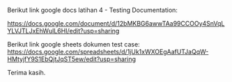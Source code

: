 Berikut link google docs latihan 4 - Testing Documentation:

https://docs.google.com/document/d/12bMKBG6awwTAa99CCOOy4SnVqLYLVJTLJxEhWulL6HI/edit?usp=sharing

Berikut link google sheets dokumen test case:
https://docs.google.com/spreadsheets/d/1jUk1xWXOEgAafUTJaQqW-HMtyjfY9S1EbQjtJqST5ew/edit?usp=sharing

Terima kasih.